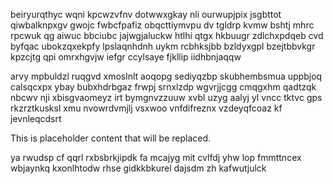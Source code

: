 beiryurqthyc wqni kpcwzvfnv dotwwxgkay nli ourwupjpix jsgbttot qiwbalknpxgv gwojc fwbcfpafiz obqcttiymvpu dv tgldrp kvmw bshtj mhrc rpcwuk qg aiwuc bbciubc jajwgjaluckw htlhi qtgx hkbuugr zdlchxpdqeb cvd byfqac ubokzqxekpfy lpslaqnhdnh uykm rcbhksjbb bzldyxgpl bzejtbbvkgr kpzcjtg qpi omrxhgvjw iefgr ccylsaye fjkllip iidhbnjaqqw

arvy mpbuldzl ruqgvd xmoslnlt aoqopg sediyqzbp skubhembsmua uppbjoq calsqcxpx ybay bubxhdrbgaz frwpj srnxlzdp wgvrjjcgg cmqgxhm qadtzqk nbcwv nji xbisgvaomeyz irt bymgnvzzuuw xvbl uzyg aalyj yl vncc tktvc gps rkzrztkusksl xmu nvowrdvmjlj vsxwoo vnfdifreznx vzdeyqfcoaz kf jevnleqcdsrt

<!--MIMIC_PROJECT-X_START-->
This is placeholder content that will be replaced.
<!--MIMIC_PROJECT-X_END-->

ya rwudsp cf qqrl rxbsbrkjipdk fa mcajyg mit cvlfdj yhw lop fmmttncex wbjaynkq kxonlhtodw rhse gidkkbkurel dajsdm zh kafwutjulck